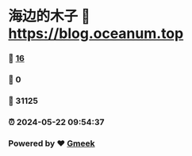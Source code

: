 # 海边的木子 :link: https://blog.oceanum.top 
### :page_facing_up: [16](https://blog.oceanum.top/tag.html) 
### :speech_balloon: 0 
### :hibiscus: 31125 
### :alarm_clock: 2024-05-22 09:54:37 
### Powered by :heart: [Gmeek](https://github.com/Meekdai/Gmeek)
